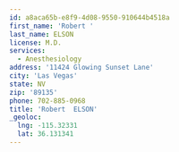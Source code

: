 ```yaml
---
id: a8aca65b-e8f9-4d08-9550-910644b4518a
first_name: 'Robert '
last_name: ELSON
license: M.D.
services:
  - Anesthesiology
address: '11424 Glowing Sunset Lane'
city: 'Las Vegas'
state: NV
zip: '89135'
phone: 702-885-0968
title: 'Robert  ELSON'
_geoloc:
  lng: -115.32331
  lat: 36.131341
---
```

